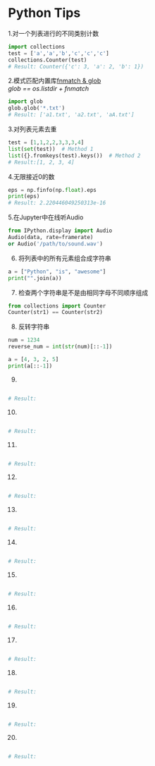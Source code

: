 # Python Tips

1.对一个列表进行的不同类别计数
```python
import collections
test = ['a','a','b','c','c','c']
collections.Counter(test)
# Result: Counter({'c': 3, 'a': 2, 'b': 1})
```

2.模式匹配内置库[fnmatch & glob](https://www.cnblogs.com/dachenzi/p/8215584.html) <br>
*glob == os.listdir + fnmatch*
```python
import glob
glob.glob('*.txt')
# Result: ['a1.txt', 'a2.txt', 'aA.txt']
```
3.对列表元素去重
```python
test = [1,1,2,2,3,3,3,4]
list(set(test))  # Method 1
list({}.fromkeys(test).keys())  # Method 2
# Result:[1, 2, 3, 4]
```

4.无限接近0的数
```python
eps = np.finfo(np.float).eps
print(eps)
# Result: 2.220446049250313e-16
```

5.在Jupyter中在线听Audio
```python
from IPython.display import Audio
Audio(data, rate=framerate)
or Audio('/path/to/sound.wav')
```

6. 将列表中的所有元素组合成字符串
```python
a = ["Python", "is", "awesome"]
print("".join(a))
```

7. 检查两个字符串是不是由相同字母不同顺序组成
```python
from collections import Counter
Counter(str1) == Counter(str2)
```

8. 反转字符串
```python
num = 1234
reverse_num = int(str(num)[::-1])

a = [4, 3, 2, 5]
print(a[::-1])
```

9.
```python

# Result: 
```

10.
```python

# Result: 
```

11.
```python

# Result: 
```

12.
```python

# Result: 
```

13.
```python

# Result: 
```

14.
```python

# Result: 
```

15.
```python

# Result: 
```

16.
```python

# Result: 
```

17.
```python

# Result: 
```

18.
```python

# Result: 
```

19.
```python

# Result: 
```

20.
```python

# Result: 
```


